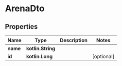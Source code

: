 
# ArenaDto

## Properties
| Name | Type | Description | Notes |
| ------------ | ------------- | ------------- | ------------- |
| **name** | **kotlin.String** |  |  |
| **id** | **kotlin.Long** |  |  [optional] |



